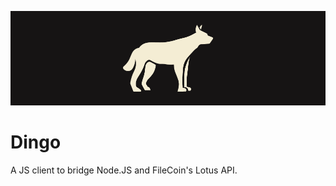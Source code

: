 ![Dingo Banner](./assets/banner.png)

# Dingo

 A JS client to bridge Node.JS and FileCoin's Lotus API.
